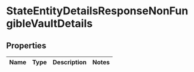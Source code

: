 

# StateEntityDetailsResponseNonFungibleVaultDetails


## Properties

| Name | Type | Description | Notes |
|------------ | ------------- | ------------- | -------------|



